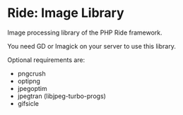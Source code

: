 # Ride: Image Library

Image processing library of the PHP Ride framework.

You need GD or Imagick on your server to use this library.

Optional requirements are:
- pngcrush
- optipng
- jpegoptim
- jpegtran (libjpeg-turbo-progs)
- gifsicle
